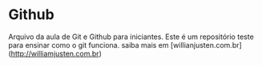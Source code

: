 # Github

Arquivo da aula de Git e Github para iniciantes.
Este é um repositório teste para ensinar como o git funciona. 
saiba mais em [willianjusten.com.br] (http://williamjusten.com.br)